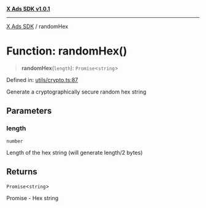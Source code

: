 [**X Ads SDK v1.0.1**](../README.md)

***

[X Ads SDK](../globals.md) / randomHex

# Function: randomHex()

> **randomHex**(`length`): `Promise`\<`string`\>

Defined in: [utils/crypto.ts:87](https://github.com/kage1020/x-ads-sdk/blob/main/src/utils/crypto.ts#L87)

Generate a cryptographically secure random hex string

## Parameters

### length

`number`

Length of the hex string (will generate length/2 bytes)

## Returns

`Promise`\<`string`\>

Promise<string> - Hex string

